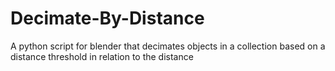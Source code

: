# Decimate-By-Distance
A python script for blender that decimates objects in a collection based on a distance threshold in relation to the distance
